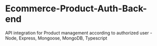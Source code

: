 # Ecommerce-Product-Auth-Back-end
API integration for Product management according to authorized user - Node, Express, Mongoose, MongoDB, Typescript
